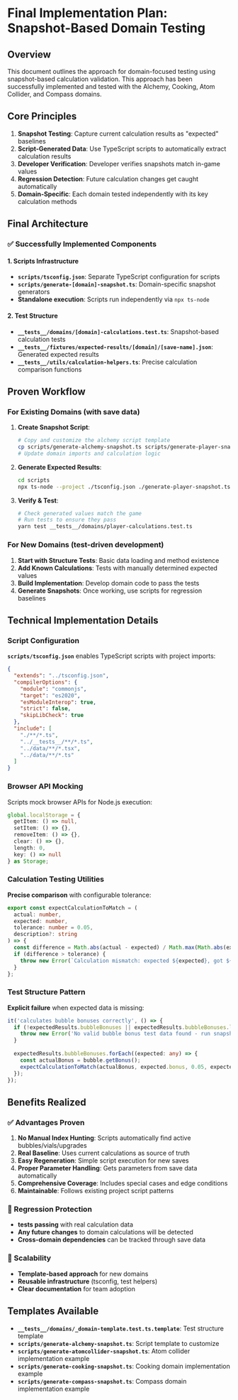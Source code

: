 # **Final Implementation Plan: Snapshot-Based Domain Testing**

## **Overview**

This document outlines the approach for domain-focused testing using snapshot-based calculation validation. This approach has been successfully implemented and tested with the Alchemy, Cooking, Atom Collider, and Compass domains.

## **Core Principles**

1. **Snapshot Testing**: Capture current calculation results as "expected" baselines
2. **Script-Generated Data**: Use TypeScript scripts to automatically extract calculation results  
3. **Developer Verification**: Developer verifies snapshots match in-game values
4. **Regression Detection**: Future calculation changes get caught automatically
5. **Domain-Specific**: Each domain tested independently with its key calculation methods

## **Final Architecture**

### **✅ Successfully Implemented Components**

#### **1. Scripts Infrastructure**
- **`scripts/tsconfig.json`**: Separate TypeScript configuration for scripts
- **`scripts/generate-[domain]-snapshot.ts`**: Domain-specific snapshot generators
- **Standalone execution**: Scripts run independently via `npx ts-node`

#### **2. Test Structure**
- **`__tests__/domains/[domain]-calculations.test.ts`**: Snapshot-based calculation tests
- **`__tests__/fixtures/expected-results/[domain]/[save-name].json`**: Generated expected results
- **`__tests__/utils/calculation-helpers.ts`**: Precise calculation comparison functions

## **Proven Workflow**

### **For Existing Domains (with save data)**

1. **Create Snapshot Script**:
   ```bash
   # Copy and customize the alchemy script template
   cp scripts/generate-alchemy-snapshot.ts scripts/generate-player-snapshot.ts
   # Update domain imports and calculation logic
   ```

2. **Generate Expected Results**:
   ```bash
   cd scripts
   npx ts-node --project ./tsconfig.json ./generate-player-snapshot.ts your-save-name
   ```

3. **Verify & Test**:
   ```bash
   # Check generated values match the game
   # Run tests to ensure they pass
   yarn test __tests__/domains/player-calculations.test.ts
   ```

### **For New Domains (test-driven development)**

1. **Start with Structure Tests**: Basic data loading and method existence
2. **Add Known Calculations**: Tests with manually determined expected values  
3. **Build Implementation**: Develop domain code to pass the tests
4. **Generate Snapshots**: Once working, use scripts for regression baselines

## **Technical Implementation Details**

### **Script Configuration**

**`scripts/tsconfig.json`** enables TypeScript scripts with project imports:
```json
{
  "extends": "../tsconfig.json",
  "compilerOptions": {
    "module": "commonjs",
    "target": "es2020",
    "esModuleInterop": true,
    "strict": false,
    "skipLibCheck": true
  },
  "include": [
    "./**/*.ts",
    "../__tests__/**/*.ts", 
    "../data/**/*.tsx",
    "../data/**/*.ts"
  ]
}
```

### **Browser API Mocking**

Scripts mock browser APIs for Node.js execution:
```typescript
global.localStorage = {
  getItem: () => null,
  setItem: () => {},
  removeItem: () => {},
  clear: () => {},
  length: 0,
  key: () => null
} as Storage;
```

### **Calculation Testing Utilities**

**Precise comparison** with configurable tolerance:
```typescript
export const expectCalculationToMatch = (
  actual: number,
  expected: number,
  tolerance: number = 0.05,
  description?: string
) => {
  const difference = Math.abs(actual - expected) / Math.max(Math.abs(expected), 1);
  if (difference > tolerance) {
    throw new Error(`Calculation mismatch: expected ${expected}, got ${actual}`);
  }
};
```

### **Test Structure Pattern**

**Explicit failure** when expected data is missing:
```typescript
it('calculates bubble bonuses correctly', () => {
  if (!expectedResults.bubbleBonuses || expectedResults.bubbleBonuses.length === 0) {
    throw new Error('No valid bubble bonus test data found - run snapshot script to generate data');
  }
  
  expectedResults.bubbleBonuses.forEach((expected: any) => {
    const actualBonus = bubble.getBonus();
    expectCalculationToMatch(actualBonus, expected.bonus, 0.05, expected.description);
  });
});
```

## **Benefits Realized**

### **✅ Advantages Proven**
1. **No Manual Index Hunting**: Scripts automatically find active bubbles/vials/upgrades
2. **Real Baseline**: Uses current calculations as source of truth
3. **Easy Regeneration**: Simple script execution for new saves
4. **Proper Parameter Handling**: Gets parameters from save data automatically
5. **Comprehensive Coverage**: Includes special cases and edge conditions
6. **Maintainable**: Follows existing project script patterns

### **🎯 Regression Protection**
- **tests passing** with real calculation data
- **Any future changes** to domain calculations will be detected
- **Cross-domain dependencies** can be tracked through save data

### **🚀 Scalability**
- **Template-based approach** for new domains
- **Reusable infrastructure** (tsconfig, test helpers)
- **Clear documentation** for team adoption

## **Templates Available**

- **`__tests__/domains/_domain-template.test.ts.template`**: Test structure template
- **`scripts/generate-alchemy-snapshot.ts`**: Script template to customize
- **`scripts/generate-atomcollider-snapshot.ts`**: Atom collider implementation example
- **`scripts/generate-cooking-snapshot.ts`**: Cooking domain implementation example
- **`scripts/generate-compass-snapshot.ts`**: Compass domain implementation example
